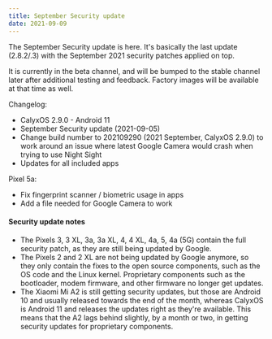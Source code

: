 ```yaml
---
title: September Security update
date: 2021-09-09
---
```


The September Security update is here. It's basically the last update (2.8.2/.3) with the September 2021 security patches applied on top.

It is currently in the beta channel, and will be bumped to the stable channel later after additional testing and feedback. Factory images will be available at that time as well.

Changelog:
* CalyxOS 2.9.0 - Android 11
* September Security update (2021-09-05)
* Change build number to 202109290 (2021 September, CalyxOS 2.9.0) to work around an issue where latest Google Camera would crash when trying to use Night Sight
* Updates for all included apps

Pixel 5a:
* Fix fingerprint scanner / biometric usage in apps
* Add a file needed for Google Camera to work

<div class="alert alert-info" markdown="0">
<h4>Security update notes</h4>
<ul>
<li>The Pixels 3, 3 XL, 3a, 3a XL, 4, 4 XL, 4a, 5, 4a (5G) contain the full security patch, as they are still being updated by Google.</li>
<li>The Pixels 2 and 2 XL are not being updated by Google anymore, so they only contain the fixes to the open source components, such as the OS code and the Linux kernel. Proprietary components such as the bootloader, modem firmware, and other firmware no longer get updates.</li>
<li>The Xiaomi Mi A2 is still getting security updates, but those are Android 10 and usually released towards the end of the month, whereas CalyxOS is Android 11 and releases the updates right as they're available. This means that the A2 lags behind slightly, by a month or two, in getting security updates for proprietary components.</li>
</ul>
</div>
